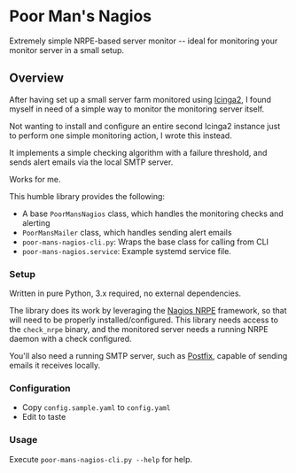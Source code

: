 # Poor Man's Nagios

Extremely simple NRPE-based server monitor -- ideal for monitoring your monitor
server in a small setup.

## Overview

After having set up a small server farm monitored using [Icinga2](https://icinga.com/),
I found myself in need of a simple way to monitor the monitoring server itself.

Not wanting to install and configure an entire second Icinga2 instance just to perform
one simple monitoring action, I wrote this instead.

It implements a simple checking algorithm with a failure threshold, and sends
alert emails via the local SMTP server.

Works for me.

This humble library provides the following:

 * A base ```PoorMansNagios``` class, which handles the monitoring checks and alerting
 * ```PoorMansMailer``` class, which handles sending alert emails
 * ```poor-mans-nagios-cli.py```: Wraps the base class for calling from CLI
 * ```poor-mans-nagios.service```: Example systemd service file.

### Setup

Written in pure Python, 3.x required, no external dependencies.

The library does its work by leveraging the [Nagios NRPE](https://github.com/NagiosEnterprises/nrpe)
framework, so that will need to be properly installed/configured. This library needs access to the
```check_nrpe``` binary, and the monitored server needs a running NRPE daemon with a check configured.

You'll also need a running SMTP server, such as [Postfix](http://www.postfix.org/),
capable of sending emails it receives locally.

### Configuration

 * Copy ```config.sample.yaml``` to ```config.yaml```
 * Edit to taste

### Usage

Execute ```poor-mans-nagios-cli.py --help``` for help.
